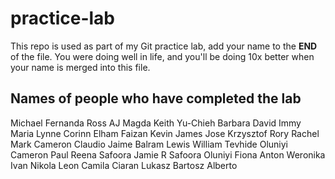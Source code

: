 # practice-lab
This repo is used as part of my Git practice lab, add your name to the __END__ of the file. You were doing well in life, and you'll be doing 10x better when your name is merged into this file.

## Names of people who have completed the lab
Michael
Fernanda
Ross
AJ
Magda
Keith
Yu-Chieh
Barbara
David
Immy
Maria
Lynne
Corinn
Elham
Faizan
Kevin
James
Jose
Krzysztof
Rory
Rachel
Mark
Cameron
Claudio
Jaime
Balram
Lewis
William
Tevhide
Oluniyi
Cameron
Paul
Reena
Safoora
Jamie R
Safoora
Oluniyi
Fiona
Anton
Weronika
Ivan
Nikola
Leon
Camila
Ciaran
Lukasz
Bartosz
Alberto